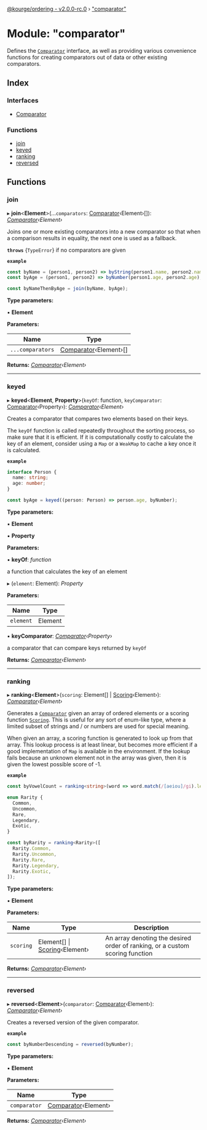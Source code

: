 [@kourge/ordering - v2.0.0-rc.0](../README.md) › ["comparator"](_comparator_.md)

# Module: "comparator"

Defines the [`Comparator`](../interfaces/_comparator_.comparator.md) interface, as well as providing various
convenience functions for creating comparators out of data or other existing
comparators.

## Index

### Interfaces

* [Comparator](../interfaces/_comparator_.comparator.md)

### Functions

* [join](_comparator_.md#join)
* [keyed](_comparator_.md#keyed)
* [ranking](_comparator_.md#ranking)
* [reversed](_comparator_.md#reversed)

## Functions

###  join

▸ **join**<**Element**>(...`comparators`: [Comparator](../interfaces/_comparator_.comparator.md)‹Element›[]): *[Comparator](../interfaces/_comparator_.comparator.md)‹Element›*

Joins one or more existing comparators into a new comparator so that when a
comparison results in equality, the next one is used as a fallback.

**`throws`** {`TypeError`} if no comparators are given

**`example`** 
```ts
const byName = (person1, person2) => byString(person1.name, person2.name);
const byAge = (person1, person2) => byNumber(person1.age, person2.age);

const byNameThenByAge = join(byName, byAge);
```

**Type parameters:**

▪ **Element**

**Parameters:**

Name | Type |
------ | ------ |
`...comparators` | [Comparator](../interfaces/_comparator_.comparator.md)‹Element›[] |

**Returns:** *[Comparator](../interfaces/_comparator_.comparator.md)‹Element›*

___

###  keyed

▸ **keyed**<**Element**, **Property**>(`keyOf`: function, `keyComparator`: [Comparator](../interfaces/_comparator_.comparator.md)‹Property›): *[Comparator](../interfaces/_comparator_.comparator.md)‹Element›*

Creates a comparator that compares two elements based on their keys.

The `keyOf` function is called repeatedly throughout the sorting process, so
make sure that it is efficient. If it is computationally costly to calculate
the key of an element, consider using a `Map` or a `WeakMap` to cache a key
once it is calculated.

**`example`** 
```ts
interface Person {
  name: string;
  age: number;
}

const byAge = keyed((person: Person) => person.age, byNumber);
```

**Type parameters:**

▪ **Element**

▪ **Property**

**Parameters:**

▪ **keyOf**: *function*

a function that calculates the key of an element

▸ (`element`: Element): *Property*

**Parameters:**

Name | Type |
------ | ------ |
`element` | Element |

▪ **keyComparator**: *[Comparator](../interfaces/_comparator_.comparator.md)‹Property›*

a comparator that can compare keys returned by `keyOf`

**Returns:** *[Comparator](../interfaces/_comparator_.comparator.md)‹Element›*

___

###  ranking

▸ **ranking**<**Element**>(`scoring`: Element[] | [Scoring](../interfaces/_scoring_.scoring.md)‹Element›): *[Comparator](../interfaces/_comparator_.comparator.md)‹Element›*

Generates a [`Comparator`](../interfaces/_comparator_.comparator.md) given an array of ordered elements or a
scoring function [`Scoring`](../interfaces/_scoring_.scoring.md). This is useful for any sort of
enum-like type, where a limited subset of strings and / or numbers are used
for special meaning.

When given an array, a scoring function is generated to look up from that
array. This lookup process is at least linear, but becomes more efficient if
a good implementation of `Map` is available in the environment. If the lookup
fails because an unknown element not in the array was given, then it is given
the lowest possible score of -1.

**`example`** 
```ts
const byVowelCount = ranking<string>(word => word.match(/[aeiou]/gi).length);

enum Rarity {
  Common,
  Uncommon,
  Rare,
  Legendary,
  Exotic,
}

const byRarity = ranking<Rarity>([
  Rarity.Common,
  Rarity.Uncommon,
  Rarity.Rare,
  Rarity.Legendary,
  Rarity.Exotic,
]);
```

**Type parameters:**

▪ **Element**

**Parameters:**

Name | Type | Description |
------ | ------ | ------ |
`scoring` | Element[] &#124; [Scoring](../interfaces/_scoring_.scoring.md)‹Element› | An array denoting the desired order of ranking, or a custom scoring function  |

**Returns:** *[Comparator](../interfaces/_comparator_.comparator.md)‹Element›*

___

###  reversed

▸ **reversed**<**Element**>(`comparator`: [Comparator](../interfaces/_comparator_.comparator.md)‹Element›): *[Comparator](../interfaces/_comparator_.comparator.md)‹Element›*

Creates a reversed version of the given comparator.

**`example`** 
```ts
const byNumberDescending = reversed(byNumber);
```

**Type parameters:**

▪ **Element**

**Parameters:**

Name | Type |
------ | ------ |
`comparator` | [Comparator](../interfaces/_comparator_.comparator.md)‹Element› |

**Returns:** *[Comparator](../interfaces/_comparator_.comparator.md)‹Element›*
